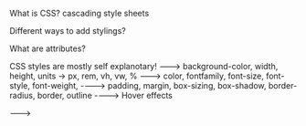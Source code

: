 What is CSS?
cascading style sheets

Different ways to add stylings?

What are attributes?

CSS styles are mostly self explanotary!
--->
background-color,
width,
height,
units -> px, rem, vh, vw, %
--->
color,
fontfamily,
font-size,
font-style,
font-weight,
---->
padding,
margin,
box-sizing,
box-shadow,
border-radius,
border,
outline
---->
Hover effects

--->




